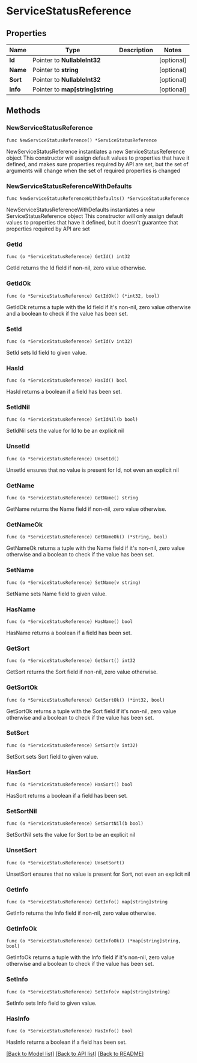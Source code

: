 # ServiceStatusReference

## Properties

Name | Type | Description | Notes
------------ | ------------- | ------------- | -------------
**Id** | Pointer to **NullableInt32** |  | [optional] 
**Name** | Pointer to **string** |  | [optional] 
**Sort** | Pointer to **NullableInt32** |  | [optional] 
**Info** | Pointer to **map[string]string** |  | [optional] 

## Methods

### NewServiceStatusReference

`func NewServiceStatusReference() *ServiceStatusReference`

NewServiceStatusReference instantiates a new ServiceStatusReference object
This constructor will assign default values to properties that have it defined,
and makes sure properties required by API are set, but the set of arguments
will change when the set of required properties is changed

### NewServiceStatusReferenceWithDefaults

`func NewServiceStatusReferenceWithDefaults() *ServiceStatusReference`

NewServiceStatusReferenceWithDefaults instantiates a new ServiceStatusReference object
This constructor will only assign default values to properties that have it defined,
but it doesn't guarantee that properties required by API are set

### GetId

`func (o *ServiceStatusReference) GetId() int32`

GetId returns the Id field if non-nil, zero value otherwise.

### GetIdOk

`func (o *ServiceStatusReference) GetIdOk() (*int32, bool)`

GetIdOk returns a tuple with the Id field if it's non-nil, zero value otherwise
and a boolean to check if the value has been set.

### SetId

`func (o *ServiceStatusReference) SetId(v int32)`

SetId sets Id field to given value.

### HasId

`func (o *ServiceStatusReference) HasId() bool`

HasId returns a boolean if a field has been set.

### SetIdNil

`func (o *ServiceStatusReference) SetIdNil(b bool)`

 SetIdNil sets the value for Id to be an explicit nil

### UnsetId
`func (o *ServiceStatusReference) UnsetId()`

UnsetId ensures that no value is present for Id, not even an explicit nil
### GetName

`func (o *ServiceStatusReference) GetName() string`

GetName returns the Name field if non-nil, zero value otherwise.

### GetNameOk

`func (o *ServiceStatusReference) GetNameOk() (*string, bool)`

GetNameOk returns a tuple with the Name field if it's non-nil, zero value otherwise
and a boolean to check if the value has been set.

### SetName

`func (o *ServiceStatusReference) SetName(v string)`

SetName sets Name field to given value.

### HasName

`func (o *ServiceStatusReference) HasName() bool`

HasName returns a boolean if a field has been set.

### GetSort

`func (o *ServiceStatusReference) GetSort() int32`

GetSort returns the Sort field if non-nil, zero value otherwise.

### GetSortOk

`func (o *ServiceStatusReference) GetSortOk() (*int32, bool)`

GetSortOk returns a tuple with the Sort field if it's non-nil, zero value otherwise
and a boolean to check if the value has been set.

### SetSort

`func (o *ServiceStatusReference) SetSort(v int32)`

SetSort sets Sort field to given value.

### HasSort

`func (o *ServiceStatusReference) HasSort() bool`

HasSort returns a boolean if a field has been set.

### SetSortNil

`func (o *ServiceStatusReference) SetSortNil(b bool)`

 SetSortNil sets the value for Sort to be an explicit nil

### UnsetSort
`func (o *ServiceStatusReference) UnsetSort()`

UnsetSort ensures that no value is present for Sort, not even an explicit nil
### GetInfo

`func (o *ServiceStatusReference) GetInfo() map[string]string`

GetInfo returns the Info field if non-nil, zero value otherwise.

### GetInfoOk

`func (o *ServiceStatusReference) GetInfoOk() (*map[string]string, bool)`

GetInfoOk returns a tuple with the Info field if it's non-nil, zero value otherwise
and a boolean to check if the value has been set.

### SetInfo

`func (o *ServiceStatusReference) SetInfo(v map[string]string)`

SetInfo sets Info field to given value.

### HasInfo

`func (o *ServiceStatusReference) HasInfo() bool`

HasInfo returns a boolean if a field has been set.


[[Back to Model list]](../README.md#documentation-for-models) [[Back to API list]](../README.md#documentation-for-api-endpoints) [[Back to README]](../README.md)



